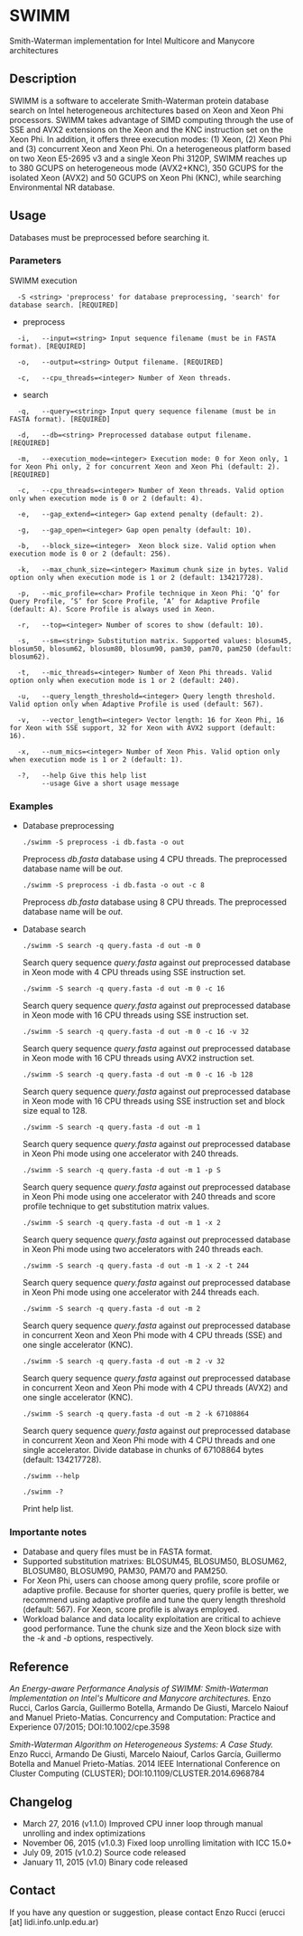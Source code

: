 # SWIMM
Smith-Waterman implementation for Intel Multicore and Manycore architectures

## Description
SWIMM is a software to accelerate Smith-Waterman protein database search on Intel heterogeneous architectures based on Xeon and Xeon Phi processors. SWIMM takes advantage of SIMD computing through the use of SSE and AVX2 extensions on the Xeon and the KNC instruction set on the Xeon Phi. In addition, it offers three execution modes: (1) Xeon, (2) Xeon Phi and (3) concurrent Xeon and Xeon Phi. On a heterogeneous platform based on two Xeon E5-2695 v3 and a single Xeon Phi 3120P, SWIMM reaches up to 380 GCUPS on heterogeneous mode (AVX2+KNC), 350 GCUPS for the isolated Xeon (AVX2) and 50 GCUPS on Xeon Phi (KNC), while searching Environmental NR database.

## Usage
Databases must be preprocessed before searching it.

### Parameters
SWIMM execution

      -S <string> 'preprocess' for database preprocessing, 'search' for database search. [REQUIRED]

* preprocess
```
  -i,   --input=<string> Input sequence filename (must be in FASTA format). [REQUIRED]
  
  -o,   --output=<string> Output filename. [REQUIRED]
  
  -c,   --cpu_threads=<integer> Number of Xeon threads.
```

* search
```
  -q,   --query=<string> Input query sequence filename (must be in FASTA format). [REQUIRED]
  
  -d,   --db=<string> Preprocessed database output filename. [REQUIRED]
  
  -m,   --execution_mode=<integer> Execution mode: 0 for Xeon only, 1 for Xeon Phi only, 2 for concurrent Xeon and Xeon Phi (default: 2). [REQUIRED]
  
  -c,   --cpu_threads=<integer> Number of Xeon threads. Valid option only when execution mode is 0 or 2 (default: 4).
  
  -e,   --gap_extend=<integer> Gap extend penalty (default: 2).
  
  -g,   --gap_open=<integer> Gap open penalty (default: 10).

  -b,   --block_size=<integer>  Xeon block size. Valid option when execution mode is 0 or 2 (default: 256).

  -k,   --max_chunk_size=<integer> Maximum chunk size in bytes. Valid option only when execution mode is 1 or 2 (default: 134217728).
  
  -p,   --mic_profile=<char> Profile technique in Xeon Phi: ’Q’ for Query Profile, ’S’ for Score Profile, ’A’ for Adaptive Profile (default: A). Score Profile is always used in Xeon.
  
  -r,   --top=<integer> Number of scores to show (default: 10). 
  
  -s,   --sm=<string> Substitution matrix. Supported values: blosum45, blosum50, blosum62, blosum80, blosum90, pam30, pam70, pam250 (default: blosum62).
  
  -t,   --mic_threads=<integer> Number of Xeon Phi threads. Valid option only when execution mode is 1 or 2 (default: 240). 
  
  -u,   --query_length_threshold=<integer> Query length threshold. Valid option only when Adaptive Profile is used (default: 567).
  
  -v,   --vector_length=<integer> Vector length: 16 for Xeon Phi, 16 for Xeon with SSE support, 32 for Xeon with AVX2 support (default: 16).
  
  -x,   --num_mics=<integer> Number of Xeon Phis. Valid option only when execution mode is 1 or 2 (default: 1).
  
  -?,   --help Give this help list
        --usage Give a short usage message
```

### Examples

* Database preprocessing

  `./swimm -S preprocess -i db.fasta -o out `
  
  Preprocess *db.fasta* database using 4 CPU threads. The preprocessed database name will be *out*.
  
  `./swimm -S preprocess -i db.fasta -o out -c 8`
  
  Preprocess *db.fasta* database using 8 CPU threads. The preprocessed database name will be *out*.

* Database search


  `./swimm -S search -q query.fasta -d out -m 0 `
  
  Search query sequence *query.fasta* against *out* preprocessed database in Xeon mode with 4 CPU threads using SSE instruction set.
  
  `./swimm -S search -q query.fasta -d out -m 0 -c 16`
  
  Search query sequence *query.fasta* against *out* preprocessed database in Xeon mode with 16 CPU threads using SSE instruction set.
  
  `./swimm -S search -q query.fasta -d out -m 0 -c 16 -v 32`
  
  Search query sequence *query.fasta* against *out* preprocessed database in Xeon mode with 16 CPU threads using AVX2 instruction set.
  
    `./swimm -S search -q query.fasta -d out -m 0 -c 16 -b 128`
  
  Search query sequence *query.fasta* against *out* preprocessed database in Xeon mode with 16 CPU threads using SSE instruction set and block size equal to 128.
  
  `./swimm -S search -q query.fasta -d out -m 1`
  
  Search query sequence *query.fasta* against *out* preprocessed database in Xeon Phi mode using one accelerator with 240 threads.
  
  `./swimm -S search -q query.fasta -d out -m 1 -p S`
  
  Search query sequence *query.fasta* against *out* preprocessed database in Xeon Phi mode using one accelerator with 240 threads and score profile technique to get substitution matrix values.
  
  `./swimm -S search -q query.fasta -d out -m 1 -x 2`
  
  Search query sequence *query.fasta* against *out* preprocessed database in Xeon Phi mode using two accelerators with 240 threads each.
  
  `./swimm -S search -q query.fasta -d out -m 1 -x 2 -t 244`
  
  Search query sequence *query.fasta* against *out* preprocessed database in Xeon Phi mode using one accelerator with 244 threads each.
  
  `./swimm -S search -q query.fasta -d out -m 2 `
  
  Search query sequence *query.fasta* against *out* preprocessed database in concurrent Xeon and Xeon Phi mode with 4 CPU threads (SSE) and one single accelerator (KNC).
  
  `./swimm -S search -q query.fasta -d out -m 2 -v 32`
  
  Search query sequence *query.fasta* against *out* preprocessed database in concurrent Xeon and Xeon Phi mode with 4 CPU threads (AVX2) and one single accelerator (KNC).  
  
  `./swimm -S search -q query.fasta -d out -m 2 -k 67108864`
  
  Search query sequence *query.fasta* against *out* preprocessed database in concurrent Xeon and Xeon Phi mode with 4 CPU threads and one single accelerator. Divide database in chunks of 67108864 bytes (default: 134217728).
  
  `./swimm --help`
  
  `./swimm -?`
  
  Print help list.

### Importante notes
* Database and query files must be in FASTA format.
* Supported substitution matrixes: BLOSUM45, BLOSUM50, BLOSUM62, BLOSUM80, BLOSUM90, PAM30, PAM70 and PAM250.
* For Xeon Phi, users can choose among query profile, score profile or adaptive profile. Because for shorter queries, query profile is better, we recommend using adaptive profile and tune the query length threshold (default: 567). For Xeon, score profile is always employed.
* Workload balance and data locality exploitation are critical to achieve good performance. Tune the chunk size and the Xeon block size with the *-k* and *-b* options, respectively.

## Reference
*An Energy-aware Performance Analysis of SWIMM: Smith-Waterman Implementation on Intel's Multicore and Manycore architectures.*
Enzo Rucci, Carlos García, Guillermo Botella, Armando De Giusti, Marcelo Naiouf and Manuel Prieto-Matías.
Concurrency and Computation: Practice and Experience 07/2015; DOI:10.1002/cpe.3598

*Smith-Waterman Algorithm on Heterogeneous Systems: A Case Study.*
Enzo Rucci, Armando De Giusti, Marcelo Naiouf, Carlos García, Guillermo Botella and Manuel Prieto-Matías.
2014 IEEE International Conference on Cluster Computing (CLUSTER); DOI:10.1109/CLUSTER.2014.6968784

## Changelog
* March 27, 2016 (v1.1.0)
Improved CPU inner loop through manual unrolling and index optimizations
* November 06, 2015 (v1.0.3)
Fixed loop unrolling limitation with ICC 15.0+
* July 09, 2015 (v1.0.2)
Source code released
* January 11, 2015 (v1.0)
Binary code released

## Contact
If you have any question or suggestion, please contact Enzo Rucci (erucci [at] lidi.info.unlp.edu.ar)
